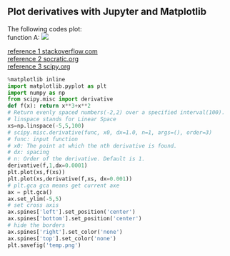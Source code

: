## Plot derivatives with Jupyter and Matplotlib

The following codes plot:  
function A: <img src="https://render.githubusercontent.com/render/math?math=f(x)=x^3 \and x^2">

[reference 1 stackoverflow.com](https://stackoverflow.com/a/31558968)  
[reference 2 socratic.org](https://socratic.org/questions/how-do-you-find-the-nth-derivative-of-the-function-f-x-x-n)  
[reference 3 scipy.org](https://docs.scipy.org/doc/scipy/reference/generated/scipy.misc.derivative.html)  
```python
%matplotlib inline
import matplotlib.pyplot as plt
import numpy as np
from scipy.misc import derivative
def f(x): return x**3+x**2
# Return evenly spaced numbers(-2,2) over a specified interval(100).
# linspace stands for Linear Space
xs=np.linspace(-5,5,100)
# scipy.misc.derivative(func, x0, dx=1.0, n=1, args=(), order=3)
# func: input function
# x0: The point at which the nth derivative is found.
# dx: spacing
# n: Order of the derivative. Default is 1.
derivative(f,1,dx=0.0001)
plt.plot(xs,f(xs))
plt.plot(xs,derivative(f,xs, dx=0.001))
# plt.gca gca means get current axe
ax = plt.gca()
ax.set_ylim(-5,5)
# set cross axis
ax.spines['left'].set_position('center')
ax.spines['bottom'].set_position('center')
# hide the borders
ax.spines['right'].set_color('none')
ax.spines['top'].set_color('none')
plt.savefig('temp.png')
```
